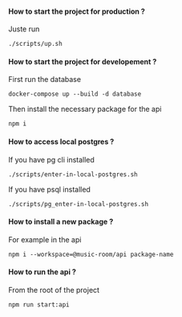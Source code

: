 #### How to start the project for production ?

Juste run

```
./scripts/up.sh
```

#### How to start the project for developement ?

First run the database

```
docker-compose up --build -d database
```

Then install the necessary package for the api

```
npm i
```

#### How to access local postgres ?

If you have pg cli installed


```
./scripts/enter-in-local-postgres.sh
```

If you have psql installed

```
./scripts/pg_enter-in-local-postgres.sh
```

#### How to install a new package ?

For example in the api

```
npm i --workspace=@music-room/api package-name
```

#### How to run the api ?

From the root of the project

```
npm run start:api
```

